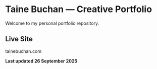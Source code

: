 
# Taine Buchan — Creative Portfolio
Welcome to my personal portfolio repository.

## Live Site  
tainebuchan.com

**Last updated 26 September 2025**
